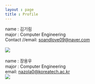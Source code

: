 ```yaml
---
layout : page
title : Profile
---
```


name : 김기림<br/>
major : Computer Engineering<br/>
Contact <a href="mailto:soandlove09@naver.com"></a>
//email: soandlove09@naver.com<br/>
<br/>
![](http://daringfireball.net/graphics/author/addison-bw-425.jpg)<br/><br/>
name : 장용우<br/>
major : Computer Engineering<br/>
email: nazola0@koreatech.ac.kr<br/>
![](http://files.idg.co.kr/itworld/image/u161459/20130125%20Alan_Cox_at_FOSS_2007_500.jpg)
